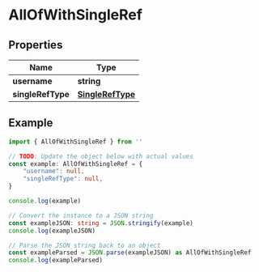 
# AllOfWithSingleRef


## Properties

Name | Type
------------ | -------------
**username** | **string**
**singleRefType** | [**SingleRefType**](SingleRefType.md)

## Example

```typescript
import { AllOfWithSingleRef } from ''

// TODO: Update the object below with actual values
const example: AllOfWithSingleRef = {
    "username": null,
    "singleRefType": null,
}

console.log(example)

// Convert the instance to a JSON string
const exampleJSON: string = JSON.stringify(example)
console.log(exampleJSON)

// Parse the JSON string back to an object
const exampleParsed = JSON.parse(exampleJSON) as AllOfWithSingleRef
console.log(exampleParsed)
```


